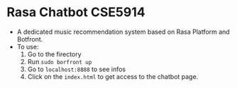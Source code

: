 # Rasa Chatbot CSE5914
- A dedicated music recommendation system based on Rasa Platform and Botfront.
- To use:
  1. Go to the firectory
  2. Run `sudo borfront up`
  3. Go to `localhost:8888` to see infos
  4. Click on the `index.html` to get access to the chatbot page.

